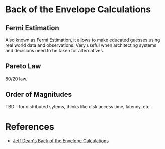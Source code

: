 # Back of the Envelope Calculations

## Fermi Estimation

Also known as Fermi Estimation, it allows to make educated guesses using real world data and observations. Very useful when architecting systems and decisions need to be taken for alternatives.

## Pareto Law

80/20 law.

## Order of Magnitudes

TBD - for distributed sytems, thinks like disk access time, latency, etc.

# References
- [Jeff Dean's Back of the Envelope Calculations](http://highscalability.com/blog/2011/1/26/google-pro-tip-use-back-of-the-envelope-calculations-to-choo.html)